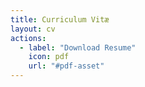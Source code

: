 ```yaml
---
title: Curriculum Vitæ
layout: cv
actions:
  - label: "Download Resume"
    icon: pdf
    url: "#pdf-asset"
---
```

